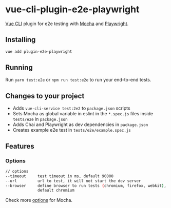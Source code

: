 # vue-cli-plugin-e2e-playwright
[Vue CLI](https://cli.vuejs.org/) plugin for e2e testing with [Mocha](https://mochajs.org/) and [Playwright](https://playwright.dev/).

## Installing
```bash
vue add plugin-e2e-playwright
```

## Running
Run `yarn test:e2e` or `npm run test:e2e` to run your end-to-end tests.

## Changes to your project
- Adds `vue-cli-service test:2e2` to `package.json` scripts
- Sets Mocha as global variable in eslint in the `*.spec.js` files inside `tests/e2e` in `package.json`
- Adds Chai and Playwright as dev dependencies in `package.json`
- Creates example e2e test in `tests/e2e/example.spec.js`

##  Features
### Options
```bash
// options
--timeout     test timeout in ms, default 90000
--url         url to test, it will not start the dev server
--browser     define browser to run tests (chromium, firefox, webkit),
              default chromium
```
Check more [options](https://mochajs.org/#command-line-usage) for Mocha.
